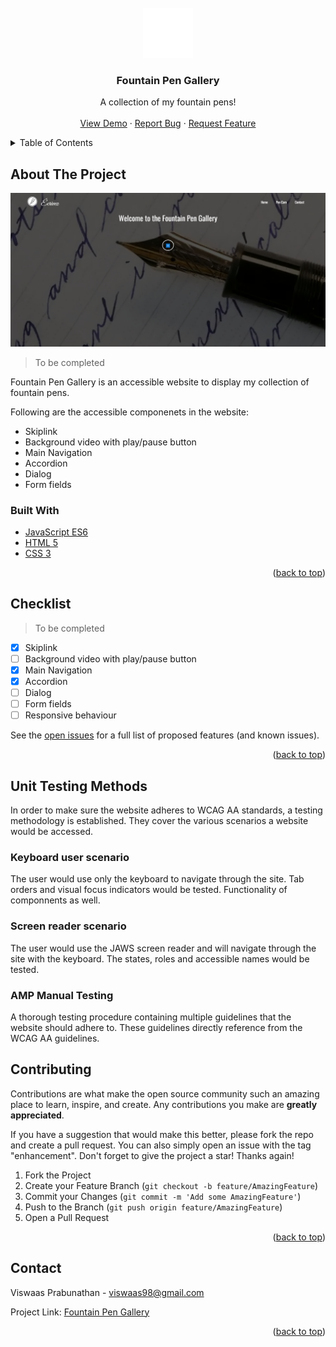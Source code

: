 <div id="top"></div>
<!--
*** Thanks for checking out the Best-README-Template. If you have a suggestion
*** that would make this better, please fork the repo and create a pull request
*** or simply open an issue with the tag "enhancement".
*** Don't forget to give the project a star!
*** Thanks again! Now go create something AMAZING! :D
-->

<!-- PROJECT SHIELDS -->
<!--
*** I'm using markdown "reference style" links for readability.
*** Reference links are enclosed in brackets [ ] instead of parentheses ( ).
*** See the bottom of this document for the declaration of the reference variables
*** for contributors-url, forks-url, etc. This is an optional, concise syntax you may use.
*** https://www.markdownguide.org/basic-syntax/#reference-style-links
-->

<!-- PROJECT LOGO -->
<br />
<div align="center">
  <a href="https://github.com/othneildrew/Best-README-Template">
    <img src="./Assets/ecrivezLogo.png" alt="Logo" width="80" height="80">
  </a>

  <h3 align="center">Fountain Pen Gallery</h3>

  <p align="center">
    A collection of my fountain pens!
    <br />
    <br />
    <a href="https://viswaasprabu.com/FountainPenGallery/">View Demo</a>
    ·
    <a href="https://github.com/ViswaasLP/FountainPenGallery/issues">Report Bug</a>
    ·
    <a href="https://github.com/ViswaasLP/FountainPenGallery/issues">Request Feature</a>
  </p>
</div>

<!-- TABLE OF CONTENTS -->
<details>
  <summary>Table of Contents</summary>
  <ol>
    <li>
      <a href="#about-the-project">About The Project</a>
      <ul>
        <li><a href="#built-with">Built With</a></li>
      </ul>
    </li>
    <li><a href="#checklist">Checklist</a></li>
    <li><a href="#unit-testing-methods">Unit Testing Methods</a></li>
    <li><a href="#contributing">Contributing</a></li>
    <li><a href="#contact">Contact</a></li>
  </ol>
</details>

<!-- ABOUT THE PROJECT -->

## About The Project

[![Product Name Screen Shot][product-screenshot]](https://viswaasprabu.com/FountainPenGallery/)

> To be completed

Fountain Pen Gallery is an accessible website to display my collection of fountain pens.

Following are the accessible componenets in the website:

- Skiplink
- Background video with play/pause button
- Main Navigation
- Accordion
- Dialog
- Form fields

### Built With

- [JavaScript ES6](https://developer.mozilla.org/en-US/docs/Web/JavaScript)
- [HTML 5](https://developer.mozilla.org/en-US/docs/Web/HTML)
- [CSS 3](https://developer.mozilla.org/en-US/docs/Web/CSS)

<p align="right">(<a href="#top">back to top</a>)</p>

<!-- Checklist -->

## Checklist

> To be completed

- [x] Skiplink
- [ ] Background video with play/pause button
- [x] Main Navigation
- [x] Accordion
- [ ] Dialog
- [ ] Form fields
- [ ] Responsive behaviour

See the [open issues](https://github.com/ViswaasLP/FountainPenGallery/issues) for a full list of proposed features (and known issues).

<p align="right">(<a href="#top">back to top</a>)</p>

## Unit Testing Methods

In order to make sure the website adheres to WCAG AA standards, a testing methodology is established. They cover the various scenarios a website would be accessed.

### Keyboard user scenario

The user would use only the keyboard to navigate through the site. Tab orders and visual focus indicators would be tested. Functionality of componnents as well.

### Screen reader scenario

The user would use the JAWS screen reader and will navigate through the site with the keyboard. The states, roles and accessible names would be tested.

### AMP Manual Testing

A thorough testing procedure containing multiple guidelines that the website should adhere to. These guidelines directly reference from the WCAG AA guidelines.


<!-- CONTRIBUTING -->

## Contributing

Contributions are what make the open source community such an amazing place to learn, inspire, and create. Any contributions you make are **greatly appreciated**.

If you have a suggestion that would make this better, please fork the repo and create a pull request. You can also simply open an issue with the tag "enhancement".
Don't forget to give the project a star! Thanks again!

1. Fork the Project
2. Create your Feature Branch (`git checkout -b feature/AmazingFeature`)
3. Commit your Changes (`git commit -m 'Add some AmazingFeature'`)
4. Push to the Branch (`git push origin feature/AmazingFeature`)
5. Open a Pull Request

<p align="right">(<a href="#top">back to top</a>)</p>

<!-- CONTACT -->

## Contact

Viswaas Prabunathan - viswaas98@gmail.com

Project Link: [Fountain Pen Gallery](https://viswaasprabu.com/FountainPenGallery/)

<p align="right">(<a href="#top">back to top</a>)</p>

<!-- MARKDOWN LINKS & IMAGES -->
<!-- https://www.markdownguide.org/basic-syntax/#reference-style-links -->


[issues-url]: https://github.com/ViswaasLP/FountainPenGallery/issues
[product-screenshot]: ./Assets/FountainPenGallery.png
